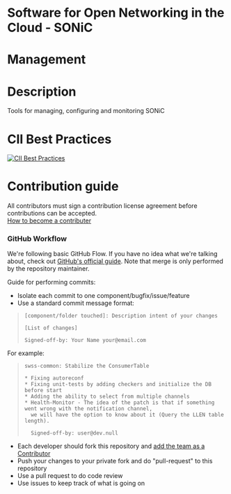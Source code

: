 # Software for Open Networking in the Cloud - SONiC
# Management

# Description
Tools for managing, configuring and monitoring SONiC

# CII Best Practices
[![CII Best Practices](https://bestpractices.coreinfrastructure.org/projects/3933/badge)](https://bestpractices.coreinfrastructure.org/projects/3933)

# Contribution guide
All contributors must sign a contribution license agreement before contributions can be accepted.  
[How to become a contributer](https://github.com/Azure/SONiC/wiki/Becoming-a-contributor)
 


### GitHub Workflow

We're following basic GitHub Flow. If you have no idea what we're talking about, check out [GitHub's official guide](https://guides.github.com/introduction/flow/). Note that merge is only performed by the repository maintainer.

Guide for performing commits:

* Isolate each commit to one component/bugfix/issue/feature
* Use a standard commit message format:

>     [component/folder touched]: Description intent of your changes
> 
>     [List of changes]
>     
> 	  Signed-off-by: Your Name your@email.com
    
For example:

>     swss-common: Stabilize the ConsumerTable
>     
>     * Fixing autoreconf
>     * Fixing unit-tests by adding checkers and initialize the DB before start
>     * Adding the ability to select from multiple channels
>     * Health-Monitor - The idea of the patch is that if something went wrong with the notification channel, 
>       we will have the option to know about it (Query the LLEN table length).
>       
>       Signed-off-by: user@dev.null


* Each developer should fork this repository and [add the team as a Contributor](https://help.github.com/articles/adding-collaborators-to-a-personal-repository)
* Push your changes to your private fork and do "pull-request" to this repository
* Use a pull request to do code review
* Use issues to keep track of what is going on
